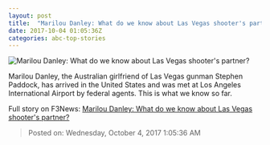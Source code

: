 ```yaml
---
layout: post
title:  "Marilou Danley: What do we know about Las Vegas shooter's partner?"
date: 2017-10-04 01:05:36Z
categories: abc-top-stories
---
```


![Marilou Danley: What do we know about Las Vegas shooter's partner?](http://www.abc.net.au/news/image/9013758-1x1-700x700.jpg)

Marilou Danley, the Australian girlfriend of Las Vegas gunman Stephen Paddock, has arrived in the United States and was met at Los Angeles International Airport by federal agents. This is what we know so far.


Full story on F3News: [Marilou Danley: What do we know about Las Vegas shooter's partner?](http://www.f3nws.com/n/kcy2BB)

> Posted on: Wednesday, October 4, 2017 1:05:36 AM
